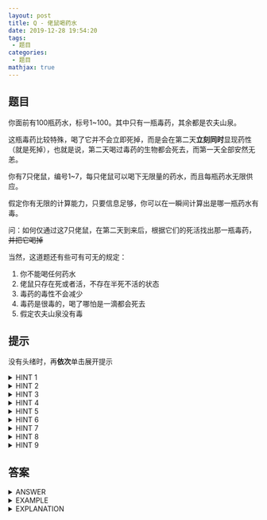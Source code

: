 ```yaml
---
layout: post
title: Q - 佬鼠喝药水
date: 2019-12-28 19:54:20
tags:
 - 题目
categories:
 - 题目
mathjax: true
---
```


## 题目

你面前有100瓶药水，标号1~100。其中只有一瓶毒药，其余都是农夫山泉。

这瓶毒药比较特殊，喝了它并不会立即死掉，而是会在第二天**立刻同时**显现药性（就是死掉），也就是说，第二天喝过毒药的生物都会死去，而第一天全部安然无恙。

你有7只佬鼠，编号1~7，每只佬鼠可以喝下无限量的药水，而且每瓶药水无限供应。

假定你有无限的计算能力，只要信息足够，你可以在一瞬间计算出是哪一瓶药水有毒。

问：如何仅通过这7只佬鼠，在第二天到来后，根据它们的死活找出那一瓶毒药<!-- more -->，~~并把它喝掉~~

当然，这道题还有些可有可无的规定：

1. 你不能喝任何药水
2. 佬鼠只存在死或者活，不存在半死不活的状态
3. 毒药的毒性不会减少
4. 毒药是很毒的，喝了哪怕是一滴都会死去
5. 假定农夫山泉没有毒

## 提示

没有头绪时，再**依次**单击展开提示

<details>
<summary>HINT 1</summary>
每只佬鼠有两种状态：生和死
</details>

<details>
<summary>HINT 2</summary>
每瓶药水有两种状态：有毒或没毒
</details>

<details>
<summary>HINT 3</summary>
$2^7 = 128 \approx 100$，且$128 > 100$
</details>

<details>
<summary>HINT 4</summary>
考虑二进制
</details>

<details>
<summary>HINT 5</summary>
死为1，生为0；有毒为1，没毒为0
</details>

<details>
<summary>HINT 6</summary>
类似状态压缩
</details>

<details>
<summary>HINT 7</summary>
$1 = 1_{(2)}, 2 = 10_{(2)}, 3 = 11_{(2)}, 4 = 100_{(2)} , \dots , 100 = 1100100‬_{(2)}$
</details>

<details>
<summary>HINT 8</summary>
$100 = 1100100‬_{(2)}$，恰好7位，可以对应每一只佬鼠
</details>

<details>
<summary>HINT 9</summary>
一只佬鼠对应一个数位
</details>

## 答案

<details>
<summary>ANSWER</summary>
把1~100的每一个数改写成二进制，让第1只佬鼠喝二进制下第1位为1的药水，第2只老鼠喝第7位为1的药水，以此类推，第7只佬鼠喝第7位为1的药水。

到了第二天，枚举i从7到1，统计第i只佬鼠死了与否，若死去，把第i位标记为1，反之为0。这样得到一个0-1串。

把这个0-1串转换为十进制，即为毒药的编号。
</details>

<details>
<summary>EXAMPLE</summary>
实施ANSWER的做法，假设只有1、3、7号佬鼠死掉，得到的0-1串就是：1000101。对应十进制69，即第69瓶药水为毒药。
</details>

<details>
<summary>EXPLANATION</summary>
如上例，1、3、7死去，说明二进制表示下1、3、7位为1的药水有嫌疑，而其他喝了药水的佬鼠安然无恙，说明二进制下2、4、5、6位为1的药水没有嫌疑，这样就可以写出药水的二进制表达式。
</details>

